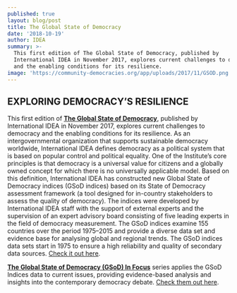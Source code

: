 ```yaml
---
published: true
layout: blog/post
title: The Global State of Democracy
date: '2018-10-19'
author: IDEA
summary: >-
  This first edition of The Global State of Democracy, published by
  International IDEA in November 2017, explores current challenges to democracy
  and the enabling conditions for its resilience.
image: 'https://community-democracies.org/app/uploads/2017/11/GSOD.png'
---
```

## EXPLORING DEMOCRACY’S RESILIENCE

This first edition of **[The Global State of Democracy](https://www.idea.int/gsod/)**, published by International IDEA in November 2017, explores current challenges to democracy and the enabling conditions for its resilience. As an intergovernmental organization that supports sustainable democracy worldwide, International IDEA defines democracy as a political system that is based on popular control and political equality. One of the Institute’s core principles is that democracy is a universal value for citizens and a globally owned concept for which there is no universally applicable model. Based on this definition, International IDEA has constructed new Global State of Democracy indices (GSoD indices) based on its State of Democracy assessment framework (a tool designed for in-country stakeholders to assess the quality of democracy). The indices were
developed by International IDEA staff with the support of external experts and the supervision of an expert advisory board consisting of five leading experts in the field of democracy measurement. The GSoD indices examine 155 countries over the period 1975–2015 and provide a diverse data set and evidence base for analysing global and regional trends. The GSoD indices data sets start in 1975 to ensure a high reliability and quality of secondary data sources. [Check it out here](https://www.idea.int/gsod/).

**[The Global State of Democracy (GSoD) In Focus](https://www.idea.int/publications/categories/gsod-in-focus)** series applies the GSoD Indices data to current issues, providing evidence-based analysis and insights into the contemporary democracy debate. [Check them out here](https://www.idea.int/publications/categories/gsod-in-focus).
